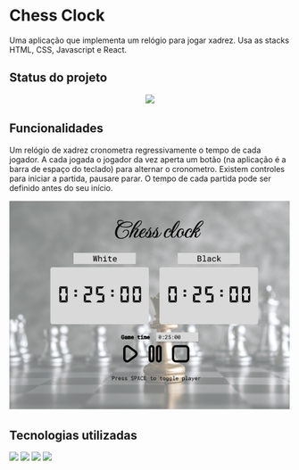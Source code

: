 # Chess Clock
Uma aplicação que implementa um relógio para jogar xadrez. Usa as stacks HTML, CSS, Javascript e React.

## Status do projeto

<p align="center">
<img src="https://img.shields.io/badge/STATUS-EM DESENVOLVIMENTO-blue"/>
</p>

## Funcionalidades

Um relógio de xadrez cronometra regressivamente o tempo de cada jogador. A cada jogada o jogador da vez aperta um botão (na aplicação é a barra de espaço do teclado) para alternar o cronometro.
Existem controles para iniciar a partida, pausare parar. O tempo de cada partida pode ser definido antes do seu início.

![Tela Chess Clock](images/tela-chess-clock.png)

## Tecnologias utilizadas
 
<div display="inline-block">
<img width="" src="https://img.shields.io/badge/HTML5-E34F26?style=for-the-badge&logo=html5&logoColor=white">
<img width="" src="https://img.shields.io/badge/CSS3-1572B6?style=for-the-badge&logo=css3&logoColor=white">
<img width="" src="https://img.shields.io/badge/JavaScript-323330?style=for-the-badge&logo=javascript&logoColor=F7DF1E">
<img width="" src="https://img.shields.io/badge/React-20232A?style=for-the-badge&logo=react&logoColor=61DAFB">
</div>